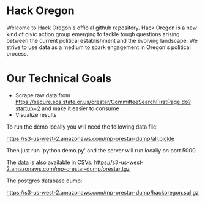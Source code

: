 Hack Oregon
=======
Welcome to Hack Oregon's official github repository.  Hack Oregon is a new kind of civic action group emerging to tackle tough questions arising between the current political establishment and the evolving landscape.  We strive to use data as a medium to spark engagement in Oregon's political process.


# Our Technical Goals
* Scrape raw data from https://secure.sos.state.or.us/orestar/CommitteeSearchFirstPage.do?startup=2 and make it easier to consume
* Visualize results


To run the demo locally you will need the following data file:

https://s3-us-west-2.amazonaws.com/mp-orestar-dump/all.pickle

Then just run 'python demo.py' and the server will run locally on port 5000.

The data is also available in CSVs. https://s3-us-west-2.amazonaws.com/mp-orestar-dump/orestar.tgz


The postgres database dump:

https://s3-us-west-2.amazonaws.com/mp-orestar-dump/hackoregon.sql.gz
